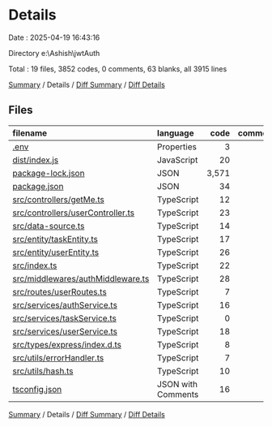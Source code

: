 # Details

Date : 2025-04-19 16:43:16

Directory e:\\Ashish\\jwtAuth

Total : 19 files,  3852 codes, 0 comments, 63 blanks, all 3915 lines

[Summary](results.md) / Details / [Diff Summary](diff.md) / [Diff Details](diff-details.md)

## Files
| filename | language | code | comment | blank | total |
| :--- | :--- | ---: | ---: | ---: | ---: |
| [.env](/.env) | Properties | 3 | 0 | 3 | 6 |
| [dist/index.js](/dist/index.js) | JavaScript | 20 | 0 | 1 | 21 |
| [package-lock.json](/package-lock.json) | JSON | 3,571 | 0 | 1 | 3,572 |
| [package.json](/package.json) | JSON | 34 | 0 | 2 | 36 |
| [src/controllers/getMe.ts](/src/controllers/getMe.ts) | TypeScript | 12 | 0 | 2 | 14 |
| [src/controllers/userController.ts](/src/controllers/userController.ts) | TypeScript | 23 | 0 | 4 | 27 |
| [src/data-source.ts](/src/data-source.ts) | TypeScript | 14 | 0 | 3 | 17 |
| [src/entity/taskEntity.ts](/src/entity/taskEntity.ts) | TypeScript | 17 | 0 | 7 | 24 |
| [src/entity/userEntity.ts](/src/entity/userEntity.ts) | TypeScript | 26 | 0 | 10 | 36 |
| [src/index.ts](/src/index.ts) | TypeScript | 22 | 0 | 6 | 28 |
| [src/middlewares/authMiddleware.ts](/src/middlewares/authMiddleware.ts) | TypeScript | 28 | 0 | 8 | 36 |
| [src/routes/userRoutes.ts](/src/routes/userRoutes.ts) | TypeScript | 7 | 0 | 3 | 10 |
| [src/services/authService.ts](/src/services/authService.ts) | TypeScript | 16 | 0 | 3 | 19 |
| [src/services/taskService.ts](/src/services/taskService.ts) | TypeScript | 0 | 0 | 1 | 1 |
| [src/services/userService.ts](/src/services/userService.ts) | TypeScript | 18 | 0 | 3 | 21 |
| [src/types/express/index.d.ts](/src/types/express/index.d.ts) | TypeScript | 8 | 0 | 3 | 11 |
| [src/utils/errorHandler.ts](/src/utils/errorHandler.ts) | TypeScript | 7 | 0 | 1 | 8 |
| [src/utils/hash.ts](/src/utils/hash.ts) | TypeScript | 10 | 0 | 2 | 12 |
| [tsconfig.json](/tsconfig.json) | JSON with Comments | 16 | 0 | 0 | 16 |

[Summary](results.md) / Details / [Diff Summary](diff.md) / [Diff Details](diff-details.md)